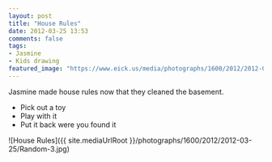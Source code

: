 ```yaml
---
layout: post
title: "House Rules"
date: 2012-03-25 13:53
comments: false
tags: 
- Jasmine
- Kids drawing
featured_image: "https://www.eick.us/media/photographs/1600/2012/2012-03-25/Random-3.jpg"
---
```

Jasmine made house rules now that they cleaned the basement.

* Pick out a toy
* Play with it
* Put it back were you found it




![House Rules]({{ site.mediaUrlRoot }}/photographs/1600/2012/2012-03-25/Random-3.jpg)

